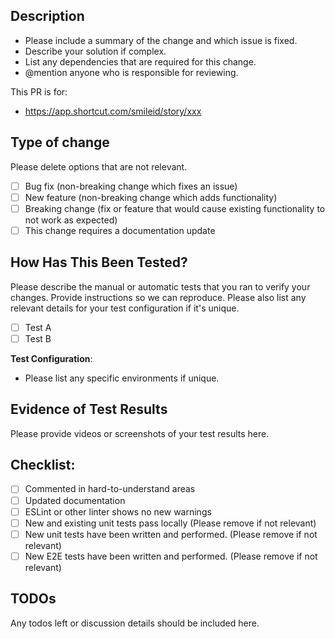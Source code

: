 ## Description

- Please include a summary of the change and which issue is fixed.
- Describe your solution if complex.
- List any dependencies that are required for this change.
- @mention anyone who is responsible for reviewing.

This PR is for:

- https://app.shortcut.com/smileid/story/xxx

## Type of change

Please delete options that are not relevant.

- [ ] Bug fix (non-breaking change which fixes an issue)
- [ ] New feature (non-breaking change which adds functionality)
- [ ] Breaking change (fix or feature that would cause existing functionality to not work as expected)
- [ ] This change requires a documentation update

## How Has This Been Tested?

Please describe the manual or automatic tests that you ran to verify your changes. Provide instructions so we can reproduce. Please also list any relevant details for your test configuration if it's unique.

- [ ] Test A
- [ ] Test B

**Test Configuration**:

- Please list any specific environments if unique.

## Evidence of Test Results

Please provide videos or screenshots of your test results here.

## Checklist:

- [ ] Commented in hard-to-understand areas
- [ ] Updated documentation
- [ ] ESLint or other linter shows no new warnings
- [ ] New and existing unit tests pass locally (Please remove if not relevant)
- [ ] New unit tests have been written and performed. (Please remove if not relevant)
- [ ] New E2E tests have been written and performed. (Please remove if not relevant)

## TODOs

Any todos left or discussion details should be included here.
